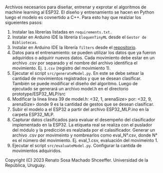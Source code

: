 Archivos necesarios para diseñar, entrenar y exprotar el algoritmos de machine learning al ESP32. El diseño y entrenamiento se hacen en Python luego el modelo es covnertido a C++.
Para esto hay que realziar los sigueientes pasos:
1) Instalar las librerías listadas en `requirements.txt.`
2) Instalar en Arduino IDE la librería `EloquenTinyML` desde el `Gestor de Bibliotecas`.
3) Instalar en Arduino IDE la librería `filters` desde el [repositorio](https://github.com/MartinBloedorn/libFilter).
4) Datos para el entrenamiento: se pueden utilizar los datos que ya fueron adquiridos o adquirir nuevos datos. Cada movimiento debe estar en un archivo .csv por separado y el nombre del archivo identifica el movimiento. Ej. `1.csv` (registro del movimiento 1).
5) Ejecutar el script `src/generateModel.py`. En este se debe setear la cantidad de movimientos registrados y que se desean clasificar. También se puede modificar el diseño del algoritmo. Luego de ejecutado se generará un archivo model.h en el directorio prototype/ESP32_MLP/src
6) Modificar la linea línea 39 de model.h: <32, 1, arenaSize> por: <32, 9, arenaSize> donde 9 es la cantidad de gestos que se desean clasificar.
7) Subir el modelo a el ESP32 a partir del archivo ESP32_MLP.ino en la carpeta ESP32_MLP. 
8) Capturar datos clasificados para evaluar el desempeño del clasificador implementado en la ESP32. La etiqueta real se realiza con el puslador del módulo y la predicción es realziada por el calasificador. Generar un archivo .csv por movimeinto y nombrearlos como eval_N°.csv, donde N° es el número del movimiento. Ej. eval_1.csv, evaluación del movimeinto 1.
9) Ejecutar el script `src/evaluateModel.py`. Configurar la cantida de movimientos adquiridos.
 
Copyright (C) 2023  Renato Sosa Machado Shceeffer. Universidad de la República, Uruguay.
